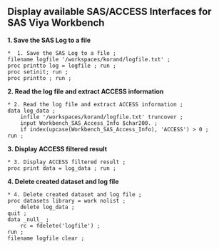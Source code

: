 ## Display available SAS/ACCESS Interfaces for SAS Viya Workbench

**1. Save the SAS Log to a file**
```sas
*  1. Save the SAS Log to a file ;
filename logfile '/workspaces/korand/logfile.txt' ;
proc printto log = logfile ; run ;
proc setinit; run ;
proc printto ; run ;
```

**2. Read the log file and extract ACCESS information**
```sas
* 2. Read the log file and extract ACCESS information ;
data log_data ;
    infile '/workspaces/korand/logfile.txt' truncover ;
    input Workbench_SAS_Access_Info $char200. ;
    if index(upcase(Workbench_SAS_Access_Info), 'ACCESS') > 0 ;
run ;
```

**3. Display ACCESS filtered result**
```sas
* 3. Display ACCESS filtered result ;
proc print data = log_data ; run ;
```

**4. Delete created dataset and log file**
```sas
* 4. Delete created dataset and log file ;
proc datasets library = work nolist ;
    delete log_data ;
quit ;
data _null_ ;
    rc = fdelete('logfile') ;
run ;
filename logfile clear ;
```
